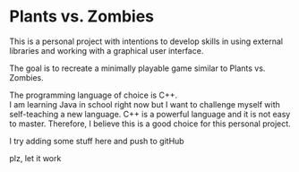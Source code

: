 # Plants vs. Zombies
This is a personal project with intentions to develop skills in using external libraries and working with a graphical user interface.

The goal is to recreate a minimally playable game similar to Plants vs. Zombies.

The programming language of choice is C++. \
I am learning Java in school right now but I want to challenge myself with self-teaching a new language. C++ is a powerful language and it is not easy to master. Therefore, I believe this is a good choice for this personal project.

I try adding some stuff here and push to gitHub

plz, let it work